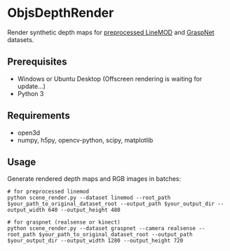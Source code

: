 # ObjsDepthRender
Render synthetic depth maps for [preprocessed LineMOD](https://drive.google.com/drive/folders/19ivHpaKm9dOrr12fzC8IDFczWRPFxho7) and [GraspNet](https://graspnet.net/) datasets.

## Prerequisites

- Windows or Ubuntu Desktop (Offscreen rendering is waiting for update...)
- Python 3

## Requirements

- open3d
- numpy, h5py, opencv-python, scipy, matplotlib

## Usage

Generate rendered depth maps and RGB images in batches:
```shell
# for preprocessed linemod
python scene_render.py --dataset linemod --root_path $your_path_to_original_dataset_root --output_path $your_output_dir --output_width 640 --output_height 480

# for graspnet (realsense or kinect)
python scene_render.py --dataset graspnet --camera realsense --root_path $your_path_to_original_dataset_root --output_path $your_output_dir --output_width 1280 --output_height 720
```